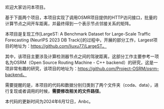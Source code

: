 欢迎大家访问本项目。

基于下面两个项目，本项目实现了调用OSMR项目提供的HTTP访问接口，批量的计算节点之间开车距离，并最终得到一个表示节点邻接关系的矩阵。

本项目是复现工作[LargeST: A Benchmark Dataset for Large-Scale Traffic Forecasting (NeurIPS 2023 DB Track)]的过程中，开展的部分工作，Largest项目的地址为：https://github.com/liuxu77/LargeST。

其中，该项目主要涉及计算检测器节点之间的驾驶距离，这部分工作主要参考一项名为OSRM（Open Source Routing Machine - C++ backend）的研究，这是一项非常有趣的研究，该项目的地址为：https://github.com/Project-OSRM/osrm-backend。

需要提醒的是，本项目的代码和数据分别归类到了两个文件夹（coda、data），进行复现或者调用的时候，**需要修改相关的文件路径**。

本代码的更新时间为2024年6月12日，Anbc。
